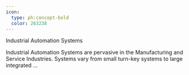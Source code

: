 ```yaml
---
icon:
  type: ph:concept-bold
  color: 263238
---
```

Industrial Automation Systems

Industrial Automation Systems are pervasive in the Manufacturing and Service Industries. Systems vary from small turn-key systems to large integrated  ... 
